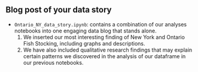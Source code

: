 ## Blog post of your data story


 - `Ontario_NY_data_story.ipynb`: contains a combination of our analyses notebooks into one engaging data blog that stands alone.
     1. We inserted our most interesting finding of New York and Ontario Fish Stocking, including graphs and descriptions. 
     2. We have also included qualitative research findings that may explain certain patterns we discovered in the analysis of our dataframe in our previous notebooks.





